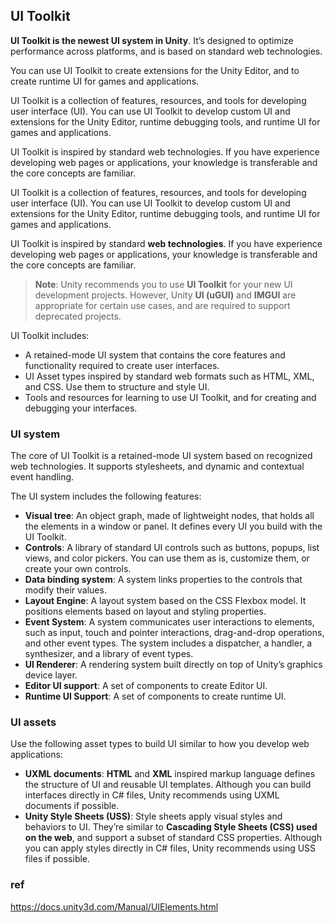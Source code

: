 ## UI Toolkit

**UI Toolkit is the newest UI system in Unity**. It’s designed to optimize performance across platforms, and is based on standard web technologies.

You can use UI Toolkit to create extensions for the Unity Editor, and to create runtime UI for games and applications.


UI Toolkit is a collection of features, resources, and tools for developing user interface (UI). You can use UI Toolkit to develop custom UI and extensions for the Unity Editor, runtime debugging tools, and runtime UI for games and applications.

UI Toolkit is inspired by standard web technologies. If you have experience developing web pages or applications, your knowledge is transferable and the core concepts are familiar.


UI Toolkit is a collection of features, resources, and tools for developing user interface (UI). You can use UI
 Toolkit to develop custom UI and extensions for the Unity Editor, runtime debugging tools, and runtime UI for games and applications.

UI Toolkit is inspired by standard **web technologies**. If you have experience developing web pages or applications, your knowledge is transferable and the core concepts are familiar.

> **Note**: Unity recommends you to use **UI Toolkit** for your new UI development projects. However, Unity **UI (uGUI)** and **IMGUI** are appropriate for certain use cases, and are required to support deprecated projects.



UI Toolkit includes:

- A retained-mode UI system that contains the core features and functionality required to create user interfaces.
- UI Asset types inspired by standard web formats such as HTML, XML, and CSS. Use them to structure and style UI.
- Tools and resources for learning to use UI Toolkit, and for creating and debugging your interfaces.

### UI system
The core of UI Toolkit is a retained-mode UI system based on recognized web technologies. It supports stylesheets, and dynamic and contextual event handling.

The UI system includes the following features:

- **Visual tree**: An object graph, made of lightweight nodes, that holds all the elements in a window or panel. It defines every UI you build with the UI Toolkit.
- **Controls**: A library of standard UI controls such as buttons, popups, list views, and color pickers. You can use them as is, customize them, or create your own controls.
- **Data binding system**: A system links properties to the controls that modify their values.
- **Layout Engine**: A layout system based on the CSS Flexbox model. It positions elements based on layout and styling properties.
- **Event System**: A system communicates user interactions to elements, such as input, touch and pointer interactions, drag-and-drop operations, and other event types. The system includes a dispatcher, a handler, a synthesizer, and a library of event types.
- **UI Renderer**: A rendering system built directly on top of Unity’s graphics device layer.
- **Editor UI support**: A set of components to create Editor UI.
- **Runtime UI Support**: A set of components to create runtime UI.



### UI assets
Use the following asset types to build UI similar to how you develop web applications:

- **UXML documents**: **HTML** and **XML** inspired markup language defines the structure of UI and reusable UI templates. Although you can build interfaces directly in C# files, Unity recommends using UXML documents if possible.
- **Unity Style Sheets (USS)**: Style sheets apply visual styles and behaviors to UI. They’re similar to **Cascading Style Sheets (CSS) used on the web**, and support a subset of standard CSS properties. Although you can apply styles directly in C# files, Unity recommends using USS files if possible.

### ref
https://docs.unity3d.com/Manual/UIElements.html
